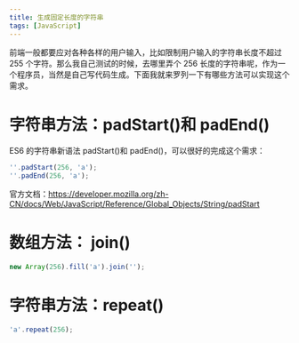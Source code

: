 ```yaml
---
title: 生成固定长度的字符串
tags: [JavaScript]
---
```


前端一般都要应对各种各样的用户输入，比如限制用户输入的字符串长度不超过 255 个字符。那么我自己测试的时候，去哪里弄个 256 长度的字符串呢，作为一个程序员，当然是自己写代码生成。下面我就来罗列一下有哪些方法可以实现这个需求。

<!-- more -->

# 字符串方法：padStart()和 padEnd()

ES6 的字符串新语法 padStart()和 padEnd()，可以很好的完成这个需求：

```JavaScript
''.padStart(256, 'a');
''.padEnd(256, 'a');
```

官方文档：https://developer.mozilla.org/zh-CN/docs/Web/JavaScript/Reference/Global_Objects/String/padStart

# 数组方法： join()

```JavaScript
new Array(256).fill('a').join('');
```

# 字符串方法：repeat()

```JavaScript
'a'.repeat(256);
```
